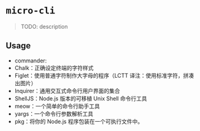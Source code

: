 # `micro-cli`

> TODO: description

## Usage


- commander: 
- Chalk：正确设定终端的字符样式
- Figlet：使用普通字符制作大字母的程序（LCTT 译注：使用标准字符，拼凑出图片）
- Inquirer：通用交互式命令行用户界面的集合
- ShellJS：Node.js 版本的可移植 Unix Shell 命令行工具
- meow：一个简单的命令行助手工具
- yargs：一个命令行参数解析工具
- pkg：将你的 Node.js 程序包装在一个可执行文件中。

